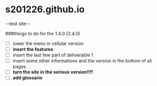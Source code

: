 # s201226.github.io

--test site--

###things to do for the 1.4.0 (2.4.0)
* [ ] lower the menu in cellular version
* [ ] **insert the features**
* [ ] insert the last few part of deliverable 1
* [ ] insert some other informations and the version in the bottom of all pages
* [ ] **turn the site in the serious version!!!!**
* [ ] **add glossario**
